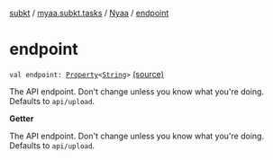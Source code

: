 [subkt](../../index.md) / [myaa.subkt.tasks](../index.md) / [Nyaa](index.md) / [endpoint](./endpoint.md)

# endpoint

`val endpoint: `[`Property`](https://docs.gradle.org/current/javadoc/org/gradle/api/provider/Property.html)`<`[`String`](https://kotlinlang.org/api/latest/jvm/stdlib/kotlin/-string/index.html)`>` [(source)](https://github.com/Myaamori/SubKt/blob/0.1.10/src/main/kotlin/myaa/subkt/tasks/tasks.kt#L822)

The API endpoint. Don't change unless you know what you're doing.
Defaults to `api/upload`.

**Getter**

The API endpoint. Don't change unless you know what you're doing.
Defaults to `api/upload`.

